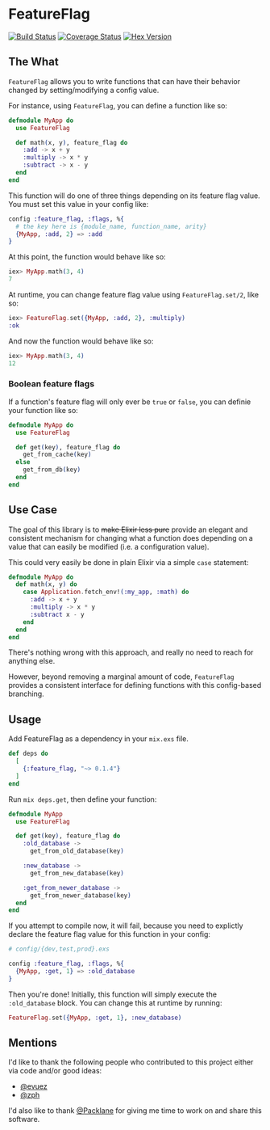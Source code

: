 # FeatureFlag

[![Build Status](https://secure.travis-ci.org/MainShayne233/feature_flag.svg?branch=master "Build Status")](http://travis-ci.org/MainShayne233/feature_flag)
[![Coverage Status](https://coveralls.io/repos/github/MainShayne233/feature_flag/badge.svg?branch=master)](https://coveralls.io/github/MainShayne233/feature_flag?branch=master)
[![Hex Version](http://img.shields.io/hexpm/v/feature_flag.svg?style=flat)](https://hex.pm/packages/feature_flag)

## The What

`FeatureFlag` allows you to write functions that can have their behavior changed by setting/modifying a config value.

For instance, using `FeatureFlag`, you can define a function like so:

```elixir
defmodule MyApp do
  use FeatureFlag

  def math(x, y), feature_flag do
    :add -> x + y
    :multiply -> x * y
    :subtract -> x - y
  end
end
```

This function will do one of three things depending on its feature flag value. You must set this value in your config like:

```elixir
config :feature_flag, :flags, %{
  # the key here is {module_name, function_name, arity}
  {MyApp, :add, 2} => :add
}
```

At this point, the function would behave like so:

```elixir
iex> MyApp.math(3, 4)
7
```

At runtime, you can change feature flag value using `FeatureFlag.set/2`, like so:

```elixir
iex> FeatureFlag.set({MyApp, :add, 2}, :multiply)
:ok
```

And now the function would behave like so:

```elixir
iex> MyApp.math(3, 4)
12
```

### Boolean feature flags

If a function's feature flag will only ever be `true` or `false`, you can definie your function like so:

```elixir
defmodule MyApp do
  use FeatureFlag

  def get(key), feature_flag do
    get_from_cache(key)
  else
    get_from_db(key)
  end
end
```

## Use Case

The goal of this library is to ~~make Elixir less pure~~ provide an elegant and consistent mechanism for changing what a function does depending on a value that can easily be modified (i.e. a configuration value).

This could very easily be done in plain Elixir via a simple `case` statement:

```elixir
defmodule MyApp do
  def math(x, y) do
    case Application.fetch_env!(:my_app, :math) do
      :add -> x + y
      :multiply -> x * y
      :subtract x - y
    end
  end
end
```

There's nothing wrong with this approach, and really no need to reach for anything else.

However, beyond removing a marginal amount of code, `FeatureFlag` provides a consistent interface for defining functions with this config-based branching.

## Usage

Add FeatureFlag as a dependency in your `mix.exs` file.

```elixir
def deps do
  [
    {:feature_flag, "~> 0.1.4"}
  ]
end
```

Run `mix deps.get`, then define your function:

```elixir
defmodule MyApp
  use FeatureFlag

  def get(key), feature_flag do
    :old_database ->
      get_from_old_database(key)

    :new_database ->
      get_from_new_database(key)

    :get_from_newer_database ->
      get_from_newer_database(key)
  end
end
```

If you attempt to compile now, it will fail, because you need to explictly declare the feature flag value for this function in your config:

```elixir
# config/{dev,test,prod}.exs

config :feature_flag, :flags, %{
  {MyApp, :get, 1} => :old_database
}
```

Then you're done! Initially, this function will simply execute the `:old_database` block. You can change this at runtime by running:

```elixir
FeatureFlag.set({MyApp, :get, 1}, :new_database)
```

## Mentions

I'd like to thank the following people who contributed to this project either via code and/or good ideas:
- [@evuez](https://github.com/evuez)
- [@zph](https://github.com/zph)

I'd also like to thank [@Packlane](https://github.com/Packlane) for giving me time to work on and share this software.

